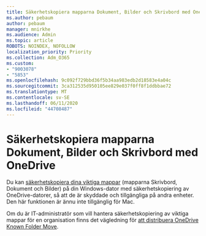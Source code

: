 ```yaml
---
title: Säkerhetskopiera mapparna Dokument, Bilder och Skrivbord med OneDrive
ms.author: pebaum
author: pebaum
manager: mnirkhe
ms.audience: Admin
ms.topic: article
ROBOTS: NOINDEX, NOFOLLOW
localization_priority: Priority
ms.collection: Adm_O365
ms.custom:
- "9003078"
- "5853"
ms.openlocfilehash: 9c092f729bbd36f5b34aa983edb2d18583e4a04c
ms.sourcegitcommit: 3ca312535d950105ee829e037f0ff8f1ddbbae72
ms.translationtype: MT
ms.contentlocale: sv-SE
ms.lasthandoff: 06/11/2020
ms.locfileid: "44708487"
---
```

# <a name="back-up-your-documents-pictures-and-desktop-folders-with-onedrive"></a>Säkerhetskopiera mapparna Dokument, Bilder och Skrivbord med OneDrive

Du kan [säkerhetskopiera dina viktiga mappar](https://support.office.com/article/d61a7930-a6fb-4b95-b28a-6552e77c3057) (mapparna Skrivbord, Dokument och Bilder) på din Windows-dator med säkerhetskopiering av OneDrive-datorer, så att de är skyddade och tillgängliga på andra enheter. Den här funktionen är ännu inte tillgänglig för Mac.  

Om du är IT-administratör som vill hantera säkerhetskopiering av viktiga mappar för en organisation finns det vägledning för [att distribuera OneDrive Known Folder Move](https://docs.microsoft.com/onedrive/redirect-known-folders).
